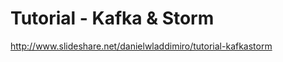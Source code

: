 Tutorial - Kafka & Storm
=================================================

http://www.slideshare.net/danielwladdimiro/tutorial-kafkastorm